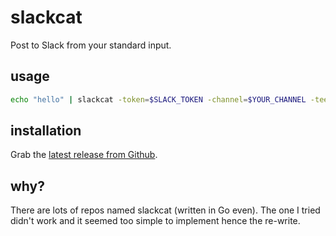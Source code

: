# slackcat

Post to Slack from your standard input.

## usage

```sh
echo "hello" | slackcat -token=$SLACK_TOKEN -channel=$YOUR_CHANNEL -tee
```

## installation

Grab the [latest release from Github](https://github.com/csabapalfi/slackcat/releases/latest).

## why?

There are lots of repos named slackcat (written in Go even).
The one I tried didn't work and it seemed too simple to implement hence the re-write.
